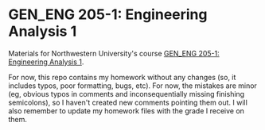 # GEN_ENG 205-1: Engineering Analysis 1
Materials for Northwestern University's course [GEN_ENG 205-1: Engineering Analysis 1](https://www.mccormick.northwestern.edu/electrical-computer/academics/courses/descriptions/205-EA-1-1.html). 

For now, this repo contains my homework without any changes (so, it includes typos, poor formatting, bugs, etc). For now, the mistakes are minor (eg, obvious typos in comments and inconsequentially missing finishing semicolons), so I haven't created new comments pointing them out. I will also remember to update my homework files with the grade I receive on them.
